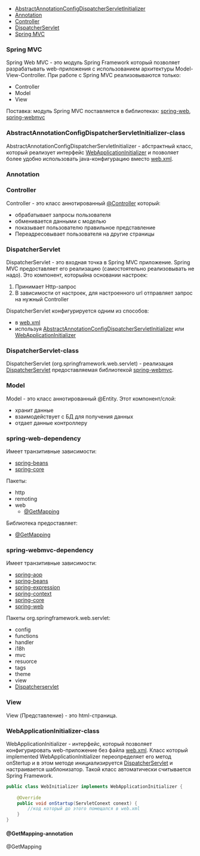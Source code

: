 
* [AbstractAnnotationConfigDispatcherServletInitializer](#abstractannotationconfigdispatcherservletinitializer-class)
* [Annotation](#annotation)
* [Controller](#controller)
* [DispatcherServlet](#dispatcherservlet)
* [Spring MVC](#spring-mvc)


### Spring MVC
Spring Web MVC - это модуль Spring Framework который позволяет разрабатывать web-приложения с использованием архитектуры Model-View-Controller. При работе с Spring MVC реализовываются только:
* Controller
* Model
* View

Поставка: модуль Spring MVC поставляется в библиотеках: [spring-web](#spring-web-dependency), [spring-webmvc](#spring-webmvc-dependency)


### AbstractAnnotationConfigDispatcherServletInitializer-class
AbstractAnnotationConfigDispatcherServletInitializer - абстрактный класс, который реализует интерфейс [WebApplicationInitializer](#webapplicationinitializer-class) и
позволяет более удобно использовать java-конфигурацию вместо [web.xml](java.md#web-xml).

### Annotation

### Controller
Controller - это класс аннотированный [@Controller](java-spring.md#controller-annotation) который:
* обрабатывает запросы пользователя
* обменивается данными с моделью
* показывает пользователю правильное представление
* Переадресовывает пользователя на другие страницы

### DispatcherServlet
DispatcherServlet - это входная точка в Spring MVC приложение. Spring MVC предоставляет его реализацию (самостоятельно реализовывать не надо). Это компонент, которыйна основании настроек:
1. Принимает Http-запрос
2. В зависимости от настроек, для настроенного url отправляет запрос на нужный Controller

DispatcherServlet конфигурируется одним из способов:
* в [web.xml](java.md#web-xml) 
* используя [AbstractAnnotationConfigDispatcherServletInitializer](#abstractannotationconfigdispatcherservletinitializer-class) или [WebApplicationInitializer](#webapplicationinitializer-class)


### DispatcherServlet-class
DispatcherServlet (org.springframework.web.servlet) - реализация [DispatcherServlet](#dispatcherservlet) предоставляемая библиотекой [spring-webmvc](#spring-webmvc-dependency).

### Model
Model - это класс аннотированный @Entity. Этот компонент/слой:
* хранит данные
* взаимодействует с БД для получения данных
* отдает данные контроллеру

### spring-web-dependency
Имеет транзитивные зависимости:
* [spring-beans](java-spring.md#spring-beans-dependency)
* [spring-core](java-spring.md#spring-core-dependency)

Пакеты:
* http
* remoting
* web
  * [@GetMapping](#getmapping-annotation)

Библиотека предоставляет:
* [@GetMapping](#getmapping-annotation)

### spring-webmvc-dependency
Имеет транзитивные зависимости:
* [spring-aop](java-spring.md#spring-aop-dependency)
* [spring-beans](java-spring.md#spring-beans-dependency)
* [spring-expression](java-spring.md#spring-expression-dependency)
* [spring-context](java-spring.md#spring-context-dependency)
* [spring-core](java-spring.md#spring-core-dependency)
* [spring-web](#spring-web-dependency)

Пакеты org.springframework.web.servlet:
* config
* functions
* handler
* i18h
* mvc
* resuorce
* tags
* theme
* view
* [Dispatcherservlet](#dispatcherservlet-class)

### View
View (Представление) - это html-страница.

### WebApplicationInitializer-class
WebApplicationInitializer - интерфейс, который позволяет конфигурировать web-приложение без файла [web.xml](java.md#web-xml). Класс который implemented WebApplicationInitializer переопределяет его метод onStertup и в этом 
методе инициализируется [DispatcherServlet](#dispatcherservlet) и настраивается шаблонизатор. Такой класс автоматически считывается Spring Framework.
```java
public class WebInitializer implements WebApplicationInitializer {
    
    @Override
    public void onStartup(ServletConext conext) {
        //код который до этого помещался в web.xml
    }
}
```


#### @GetMapping-annotation
@GetMapping 